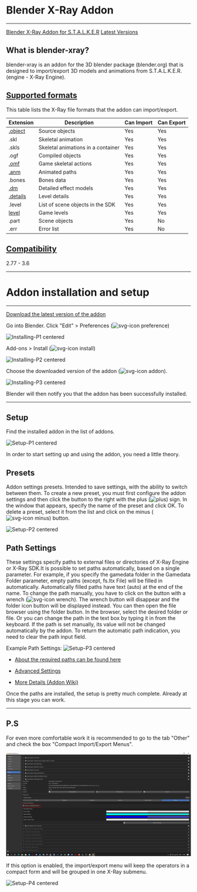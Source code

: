 # Blender X-Ray Addon

___

[Blender X-Ray Addon for S.T.A.L.K.E.R](https://github.com/PavelBlend/blender-xray)
[Latest Versions](https://github.com/PavelBlend/blender-xray/releases)

## What is blender-xray?

blender-xray is an addon for the 3D blender package (blender.org) that is designed to import/export 3D models and animations from S.T.A.L.K.E.R. (engine - X-Ray Engine).

## [Supported formats](https://github.com/PavelBlend/blender-xray/wiki#supported-formats)

This table lists the X-Ray file formats that the addon can import/export.

| Extension | Description | Can Import | Can Export |
---|---|---|---|
| [.object](../main-folders-and-files/file-formats/index.html#object) | Source objects | Yes | Yes |
| .skl | Skeletal animation | Yes | Yes |
| .skls | Skeletal animations in a container | Yes | Yes |
| .ogf | Compiled objects | Yes | Yes |
| [.omf](../main-folders-and-files/file-formats/index.html#omf-open-motions-format) | Game skeletal actions | Yes | Yes |
| [.anm](../main-folders-and-files/file-formats/index.html#anm-animated-paths) | Animated paths | Yes | Yes |
| .bones | Bones data | Yes | Yes |
| [.dm](../main-folders-and-files/file-formats/index.html#dm-detail-model) | Detailed effect models | Yes | Yes |
| [.details](../main-folders-and-files/file-formats/index.html#details) | Level details | Yes | Yes |
| .level | List of scene objects in the SDK | Yes | Yes |
| [level](../main-folders-and-files/file-formats/index.html#level) | Game levels | Yes | Yes |
| .part | Scene objects | Yes  | No |
| .err | Error list | Yes  | No |

## [Compatibility](https://github.com/PavelBlend/blender-xray/wiki#supported-blender-versions)

2.77 - 3.6

___

# Addon installation and setup

___

[Download the latest version of the addon](https://github.com/PavelBlend/blender-xray/releases)

Go into Blender. Click "Edit" > Preferences (![svg-icon preference](blender-images/blender-images-icons/preference-icon.svg))

![Installing-P1 centered](blender-images/0.png)

Add-ons > Install (![svg-icon install](blender-images/blender-images-icons/install-icon.svg))

![Installing-P2 centered](blender-images/1.png)

Choose the downloaded version of the addon (![svg-icon addon](blender-images/blender-images-icons/addon-icon.svg)).

![Installing-P3 centered](blender-images/2.png)

Blender will then notify you that the addon has been successfully installed.

___

## Setup

Find the installed addon in the list of addons.

![Setup-P1 centered](blender-images/3.png)

In order to start setting up and using the addon, you need a little theory.

## Presets

Addon settings presets. Intended to save settings, with the ability to switch between them. To create a new preset, you must first configure the addon settings and then click the button to the right with the plus (![plus](blender-images/blender-images-icons/plus.svg)) sign. In the window that appears, specify the name of the preset and click OK. To delete a preset, select it from the list and click on the minus (![svg-icon minus](blender-images/blender-images-icons/minus.svg)) button.

![Setup-P2 centered](blender-images/4.png)

## Path Settings

These settings specify paths to external files or directories of X-Ray Engine or X-Ray SDK.It is possible to set paths automatically, based on a single parameter. For example, if you specify the gamedata folder in the Gamedata Folder parameter, empty paths (except, fs.ltx File) will be filled in automatically. Automatically filled paths have text (auto) at the end of the name. To change the path manually, you have to click on the button with a wrench (![svg-icon wrench](blender-images/blender-images-icons/wrench.svg)). The wrench button will disappear and the folder icon button will be displayed instead. You can then open the file browser using the folder button. In the browser, select the desired folder or file. Or you can change the path in the text box by typing it in from the keyboard. If the path is set manually, its value will not be changed automatically by the addon. To return the automatic path indication, you need to clear the path input field.

Example Path Settings:
![Setup-P3 centered](blender-images/5.png)

- [About the required paths can be found here](../blender/addon-settings-options/pathes.md)

- [Advanced Settings](addon-settings-options/index.html)

- [More Details (Addon Wiki)](https://github.com/PavelBlend/blender-xray/wiki/Preferences#paths-settings)

Once the paths are installed, the setup is pretty much complete. Already at this stage you can work.

___

## P.S

For even more comfortable work it is recommended to go to the tab "Other" and check the box "Compact Import/Export Menus".

![Setup-P4 centered](blender-images/6.png)

If this option is enabled, the import/export menu will keep the operators in a compact form and will be grouped in one X-Ray submenu.

![Setup-P4 centered](blender-images/7.png)
